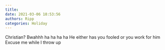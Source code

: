 ```yaml
---
title: 
date: 2021-03-06 18:53:56
authors: Ripp
categories: Holiday
---
```


 Christian?   Bwahhh ha ha ha ha
He either has you fooled or you work for him
Excuse me while I throw up